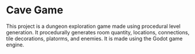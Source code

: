 # Cave Game

This project is a dungeon exploration game made using procedural level generation. It procedurally generates room quantity, locations, connections, tile decorations, platorms, and enemies. It is made using the Godot game engine.

